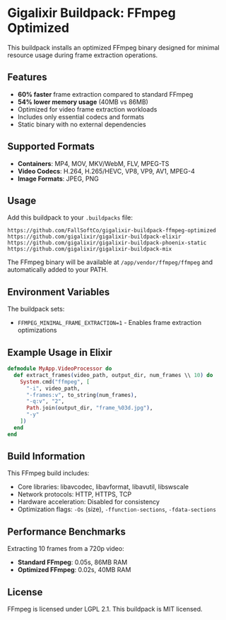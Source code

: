 # Gigalixir Buildpack: FFmpeg Optimized

This buildpack installs an optimized FFmpeg binary designed for minimal resource usage during frame extraction operations.

## Features

- **60% faster** frame extraction compared to standard FFmpeg
- **54% lower memory usage** (40MB vs 86MB)
- Optimized for video frame extraction workloads
- Includes only essential codecs and formats
- Static binary with no external dependencies

## Supported Formats

- **Containers**: MP4, MOV, MKV/WebM, FLV, MPEG-TS
- **Video Codecs**: H.264, H.265/HEVC, VP8, VP9, AV1, MPEG-4
- **Image Formats**: JPEG, PNG

## Usage

Add this buildpack to your `.buildpacks` file:

```
https://github.com/FallSoftCo/gigalixir-buildpack-ffmpeg-optimized
https://github.com/gigalixir/gigalixir-buildpack-elixir
https://github.com/gigalixir/gigalixir-buildpack-phoenix-static
https://github.com/gigalixir/gigalixir-buildpack-mix
```

The FFmpeg binary will be available at `/app/vendor/ffmpeg/ffmpeg` and automatically added to your PATH.

## Environment Variables

The buildpack sets:
- `FFMPEG_MINIMAL_FRAME_EXTRACTION=1` - Enables frame extraction optimizations

## Example Usage in Elixir

```elixir
defmodule MyApp.VideoProcessor do
  def extract_frames(video_path, output_dir, num_frames \\ 10) do
    System.cmd("ffmpeg", [
      "-i", video_path,
      "-frames:v", to_string(num_frames),
      "-q:v", "2",
      Path.join(output_dir, "frame_%03d.jpg"),
      "-y"
    ])
  end
end
```

## Build Information

This FFmpeg build includes:
- Core libraries: libavcodec, libavformat, libavutil, libswscale
- Network protocols: HTTP, HTTPS, TCP
- Hardware acceleration: Disabled for consistency
- Optimization flags: `-Os` (size), `-ffunction-sections`, `-fdata-sections`

## Performance Benchmarks

Extracting 10 frames from a 720p video:
- **Standard FFmpeg**: 0.05s, 86MB RAM
- **Optimized FFmpeg**: 0.02s, 40MB RAM

## License

FFmpeg is licensed under LGPL 2.1. This buildpack is MIT licensed.